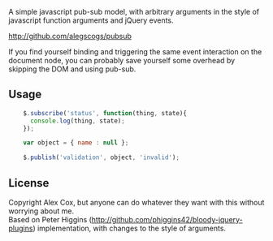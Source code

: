 
A simple javascript pub-sub model, with arbitrary arguments in the style of javascript function arguments and jQuery events.

http://github.com/alegscogs/pubsub

If you find yourself binding and triggering the same event interaction on the document node, you can probably save yourself some overhead by skipping the DOM and using pub-sub.

Usage
-----

```javascript
    $.subscribe('status', function(thing, state){
      console.log(thing, state);
    });

    var object = { name : null };

    $.publish('validation', object, 'invalid');
```

License
-------

Copyright Alex Cox, but anyone can do whatever they want with this without worrying about me.  
Based on Peter Higgins (http://github.com/phiggins42/bloody-jquery-plugins) implementation, with changes to the style of arguments.

